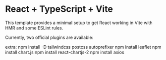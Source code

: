 # React + TypeScript + Vite

This template provides a minimal setup to get React working in Vite with HMR and some ESLint rules.

Currently, two official plugins are available:

extra:
npm install -D tailwindcss postcss autoprefixer
npm install leaflet
npm install chart.js
npm install react-chartjs-2
npm install axios
